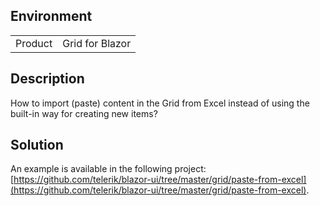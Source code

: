 
## Environment

<table>
<tbody>
<tr>
<td>Product</td>
<td>Grid for Blazor</td>
</tr>
</tbody>
</table>

## Description

How to import (paste) content in the Grid from Excel instead of using the built-in way for creating new items?

## Solution

An example is available in the following project: [https://github.com/telerik/blazor-ui/tree/master/grid/paste-from-excel](https://github.com/telerik/blazor-ui/tree/master/grid/paste-from-excel).